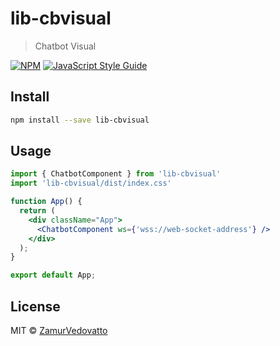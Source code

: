 # lib-cbvisual

> Chatbot Visual

[![NPM](https://img.shields.io/npm/v/lib-cbvisual.svg)](https://www.npmjs.com/package/lib-cbvisual) [![JavaScript Style Guide](https://img.shields.io/badge/code_style-standard-brightgreen.svg)](https://standardjs.com)

## Install

```bash
npm install --save lib-cbvisual
```

## Usage

```jsx
import { ChatbotComponent } from 'lib-cbvisual'
import 'lib-cbvisual/dist/index.css'

function App() {
  return (
    <div className="App">
      <ChatbotComponent ws={'wss://web-socket-address'} />
    </div>
  );
}

export default App;

```

## License

MIT © [ZamurVedovatto](https://github.com/ZamurVedovatto)
